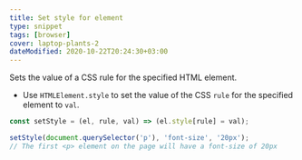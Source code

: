 ```yaml
---
title: Set style for element
type: snippet
tags: [browser]
cover: laptop-plants-2
dateModified: 2020-10-22T20:24:30+03:00
---
```


Sets the value of a CSS rule for the specified HTML element.

- Use `HTMLElement.style` to set the value of the CSS `rule` for the specified element to `val`.

```js
const setStyle = (el, rule, val) => (el.style[rule] = val);
```

```js
setStyle(document.querySelector('p'), 'font-size', '20px');
// The first <p> element on the page will have a font-size of 20px
```
